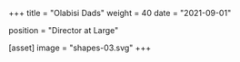 +++
title = "Olabisi Dads"
weight = 40
date = "2021-09-01"

position = "Director at Large"

[asset]
  image = "shapes-03.svg"
+++

